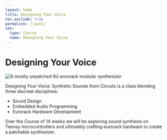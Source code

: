 ```yaml
---
layout: home
title: Designing Your Voice
nav_exclude: true
permalink: /:path/
seo:
  type: Course
  name: Designing Your Voice
---
```


# Designing Your Voice

![A mostly unpatched 9U eurorack modular synthesizer](https://upload.wikimedia.org/wikipedia/commons/e/e2/Eurorack_Modular_Synthesizer.jpg)

Designing Your Voice: Synthetic Sounds from Circuits is a class blending three discreet disciplines:

- Sound Design
- Embedded Audio Programming
- Eurorack Hardware Development

Over the Course of 14 weeks we will be exploring sound synthesis on Teensy microcontrollers and ultimately crafting eurorack hardware to create a patchable synthesizer.
